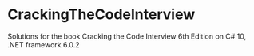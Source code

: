 # CrackingTheCodeInterview
Solutions for the book Cracking the Code Interview 6th Edition on C# 10, .NET framework 6.0.2
